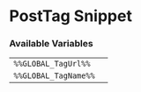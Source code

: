 # PostTag Snippet

### Available Variables
|||
|---|---|
| `%%GLOBAL_TagUrl%%` |
| `%%GLOBAL_TagName%%` |
